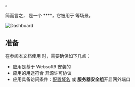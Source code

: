 # 

。  

简而言之，[]() 是一个 ****，它被用于  等场景。   


![Dashboard](https://libs.websoft9.com/Websoft9/DocsPicture/zh/tyk/tyk-gui-websoft9.svg)


## 准备

在参阅本文档使用  时，需要确保如下几点：

- 应用是基于 Websoft9 安装的
- 应用的用途符合 [](license_url) 开源许可协议
- 应用具备访问条件：[配置域名](./guide/appsetdomain) 或 **服务器安全组**开启网外端口